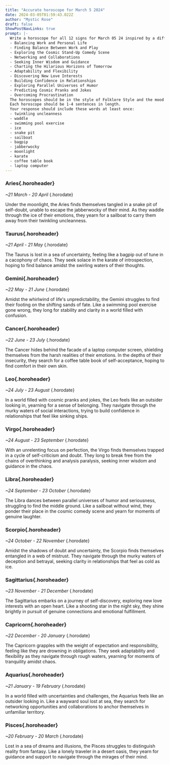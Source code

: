 ```yaml
---
title: "Accurate horoscope for March 5 2024"
date: 2024-03-05T01:59:43.022Z
author: "Mystic Rose"
draft: false
ShowPostNavLinks: true
prompt: |-
  Write a horoscope for all 12 signs for March 05 24 inspired by a different focus for each. Ensure you do not include the focus in the response:
  - Balancing Work and Personal Life
  - Finding Balance Between Work and Play
  - Exploring the Cosmic Stand-Up Comedy Scene
  - Networking and Collaborations
  - Seeking Inner Wisdom and Guidance
  - Charting the Hilarious Horizons of Tomorrow
  - Adaptability and Flexibility
  - Discovering New Love Interests
  - Building Confidence in Relationships
  - Exploring Parallel Universes of Humor
  - Predicting Cosmic Pranks and Jokes
  - Overcoming Procrastination
  The horoscopes should be in the style of Folklore Style and the mood of self-loathing
  Each horoscope should be 1-4 sentences in length.
  Your response should include these words at least once:
  - twinkling uncleanness
  - waddle
  - swimming pool exercise
  - ice
  - snake pit
  - sailboat
  - bagpip
  - jabberwocky
  - moonlight
  - karate
  - coffee table book
  - laptop computer
---
```


### Aries{.horoheader}

*~21 March - 20 April*
{.horodate}

Under the moonlight, the Aries finds themselves tangled in a snake pit of self-doubt, unable to escape the jabberwocky of their mind. As they waddle through the ice of their emotions, they yearn for a sailboat to carry them away from their twinkling uncleanness.


### Taurus{.horoheader}

*~21 April - 21 May*
{.horodate}

The Taurus is lost in a sea of uncertainty, feeling like a bagpip out of tune in a cacophony of chaos. They seek solace in the karate of introspection, hoping to find balance amidst the swirling waters of their thoughts.


### Gemini{.horoheader}

*~22 May - 21 June*
{.horodate}

Amidst the whirlwind of life's unpredictability, the Gemini struggles to find their footing on the shifting sands of fate. Like a swimming pool exercise gone wrong, they long for stability and clarity in a world filled with confusion.


### Cancer{.horoheader}

*~22 June - 23 July*
{.horodate}

The Cancer hides behind the facade of a laptop computer screen, shielding themselves from the harsh realities of their emotions. In the depths of their insecurity, they search for a coffee table book of self-acceptance, hoping to find comfort in their own skin.


### Leo{.horoheader}

*~24 July - 23 August*
{.horodate}

In a world filled with cosmic pranks and jokes, the Leo feels like an outsider looking in, yearning for a sense of belonging. They navigate through the murky waters of social interactions, trying to build confidence in relationships that feel like sinking ships.


### Virgo{.horoheader}

*~24 August - 23 September*
{.horodate}

With an unrelenting focus on perfection, the Virgo finds themselves trapped in a cycle of self-criticism and doubt. They long to break free from the chains of overthinking and analysis paralysis, seeking inner wisdom and guidance in the chaos.


### Libra{.horoheader}

*~24 September - 23 October*
{.horodate}

The Libra dances between parallel universes of humor and seriousness, struggling to find the middle ground. Like a sailboat without wind, they ponder their place in the cosmic comedy scene and yearn for moments of genuine laughter.


### Scorpio{.horoheader}

*~24 October - 22 November*
{.horodate}

Amidst the shadows of doubt and uncertainty, the Scorpio finds themselves entangled in a web of mistrust. They navigate through the murky waters of deception and betrayal, seeking clarity in relationships that feel as cold as ice.


### Sagittarius{.horoheader}

*~23 November - 21 December*
{.horodate}

The Sagittarius embarks on a journey of self-discovery, exploring new love interests with an open heart. Like a shooting star in the night sky, they shine brightly in pursuit of genuine connections and emotional fulfillment.


### Capricorn{.horoheader}

*~22 December - 20 January*
{.horodate}

The Capricorn grapples with the weight of expectation and responsibility, feeling like they are drowning in obligations. They seek adaptability and flexibility as they navigate through rough waters, yearning for moments of tranquility amidst chaos.


### Aquarius{.horoheader}

*~21 January - 19 February*
{.horodate}

In a world filled with uncertainties and challenges, the Aquarius feels like an outsider looking in. Like a wayward soul lost at sea, they search for networking opportunities and collaborations to anchor themselves in unfamiliar territory.


### Pisces{.horoheader}

*~20 February - 20 March*
{.horodate}

Lost in a sea of dreams and illusions, the Pisces struggles to distinguish reality from fantasy. Like a lonely traveler in a desert oasis, they yearn for guidance and support to navigate through the mirages of their mind.

